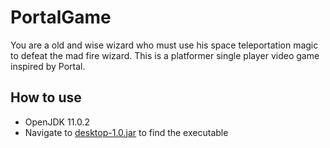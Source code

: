# PortalGame
You are a old and wise wizard who must use his space teleportation magic to defeat the mad fire wizard. This is a platformer single player video game inspired by Portal.

## How to use
- OpenJDK 11.0.2
- Navigate to [desktop-1.0.jar](PortalGame/desktop/build/libs) to find the executable
